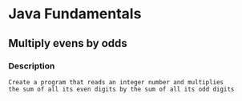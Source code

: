 # Java Fundamentals

## Multiply evens by odds

### Description

    Create a program that reads an integer number and multiplies 
    the sum of all its even digits by the sum of all its odd digits

